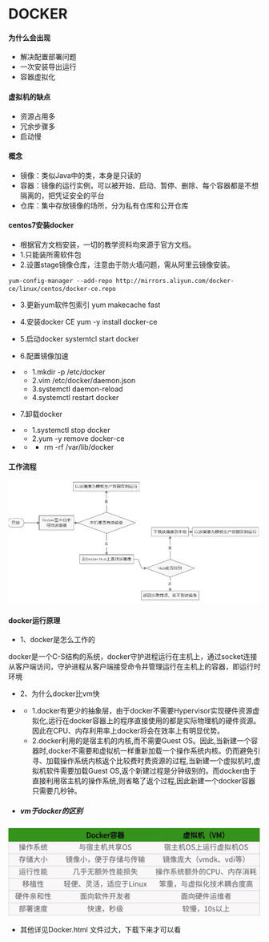 # DOCKER

#### 为什么会出现

* 解决配置部署问题
* 一次安装导出运行
* 容器虚拟化

#### 虚拟机的缺点

* 资源占用多
* 冗余步骤多
* 启动慢

#### 概念

* 镜像：类似Java中的类，本身是只读的
* 容器：镜像的运行实例，可以被开始、启动、暂停、删除、每个容器都是不想隔离的，把凭证安全的平台
* 仓库：集中存放镜像的场所，分为私有仓库和公开仓库

#### centos7安装docker

- 根据官方文档安装，一切的教学资料均来源于官方文档。
- 1.只能装所需软件包
- 2.设置stage镜像仓库，注意由于防火墙问题，需从阿里云镜像安装。

~~~shell
yum-config-manager --add-repo http://mirrors.aliyun.com/docker-ce/linux/centos/docker-ce.repo
~~~

- 3.更新yum软件包索引 yum makecache fast
- 4.安装docker CE yum -y install docker-ce
- 5.启动docker systemtcl start docker
- 6.配置镜像加速

- - 1.mkdir -p /etc/docker
  - 2.vim /etc/docker/daemon.json
  - 3.systemctl daemon-reload
  - 4.systemctl restart docker

- 7.卸载docker

- - 1.systemctl stop docker
  - 2.yum -y remove docker-ce

- - * rm -rf /var/lib/docker

#### 工作流程

![image](https://github.com/No8LaVine/MyCode/blob/master/images/docker2.png)

#### docker运行原理

- 1、docker是怎么工作的

docker是一个C-S结构的系统，docker守护进程运行在主机上，通过socket连接从客户端访问，守护进程从客户端接受命令并管理运行在主机上的容器，即运行时环境

- 2、为什么docker比vm快

- - 1.docker有更少的抽象层，由于docker不需要Hypervisor实现硬件资源虚拟化,运行在docker容器上的程序直接使用的都是实际物理机的硬件资源。因此在CPU、内存利用率上docker将会在效率上有明显优势。
  - 2.docker利用的是宿主机的内核,而不需要Guest OS。因此,当新建一个容器时,docker不需要和虚拟机一样重新加载一个操作系统内核。仍而避免引寻、加载操作系统内核返个比较费时费资源的过程,当新建一个虚拟机时,虚拟机软件需要加载Guest OS,返个新建过程是分钟级别的。而docker由于直接利用宿主机的操作系统,则省略了返个过程,因此新建一个docker容器只需要几秒钟。

- ##### **vm于docker的区别**

![img](https://github.com/No8LaVine/MyCode/blob/master/images/untitle-1605667758231.png)



* 其他详见Docker.html    文件过大，下载下来才可以看
